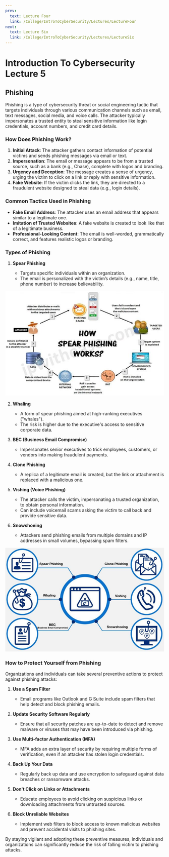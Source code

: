 ```yaml
---
prev:
  text: Lecture Four
  link: /College/IntroToCyberSecurity/Lectures/LectureFour
next:
  text: Lecture Six
  link: /College/IntroToCyberSecurity/Lectures/LectureSix
---
```


# Introduction To Cybersecurity Lecture 5

## Phishing

Phishing is a type of cybersecurity threat or social engineering tactic that targets individuals through various communication channels such as email, text messages, social media, and voice calls. The attacker typically impersonates a trusted entity to steal sensitive information like login credentials, account numbers, and credit card details.

### How Does Phishing Work?

1. **Initial Attack**: The attacker gathers contact information of potential victims and sends phishing messages via email or text.
2. **Impersonation**: The email or message appears to be from a trusted source, such as a bank (e.g., Chase), complete with logos and branding.
3. **Urgency and Deception**: The message creates a sense of urgency, urging the victim to click on a link or reply with sensitive information.
4. **Fake Website**: If the victim clicks the link, they are directed to a fraudulent website designed to steal data (e.g., login details).

### Common Tactics Used in Phishing

- **Fake Email Address**: The attacker uses an email address that appears similar to a legitimate one.
- **Imitation of Trusted Websites**: A fake website is created to look like that of a legitimate business.
- **Professional-Looking Content**: The email is well-worded, grammatically correct, and features realistic logos or branding.

### Types of Phishing

1. **Spear Phishing**

   - Targets specific individuals within an organization.
   - The email is personalized with the victim’s details (e.g., name, title, phone number) to increase believability.

![](../imgs/figure8.png)

2. **Whaling**

   - A form of spear phishing aimed at high-ranking executives ("whales").
   - The risk is higher due to the executive's access to sensitive corporate data.

3. **BEC (Business Email Compromise)**

   - Impersonates senior executives to trick employees, customers, or vendors into making fraudulent payments.

4. **Clone Phishing**

   - A replica of a legitimate email is created, but the link or attachment is replaced with a malicious one.

5. **Vishing (Voice Phishing)**

   - The attacker calls the victim, impersonating a trusted organization, to obtain personal information.
   - Can include voicemail scams asking the victim to call back and provide sensitive data.

6. **Snowshoeing**
   - Attackers send phishing emails from multiple domains and IP addresses in small volumes, bypassing spam filters.

![](../imgs/figure7.png)

### How to Protect Yourself from Phishing

Organizations and individuals can take several preventive actions to protect against phishing attacks:

1. **Use a Spam Filter**

   - Email programs like Outlook and G Suite include spam filters that help detect and block phishing emails.

2. **Update Security Software Regularly**

   - Ensure that all security patches are up-to-date to detect and remove malware or viruses that may have been introduced via phishing.

3. **Use Multi-factor Authentication (MFA)**

   - MFA adds an extra layer of security by requiring multiple forms of verification, even if an attacker has stolen login credentials.

4. **Back Up Your Data**

   - Regularly back up data and use encryption to safeguard against data breaches or ransomware attacks.

5. **Don't Click on Links or Attachments**

   - Educate employees to avoid clicking on suspicious links or downloading attachments from untrusted sources.

6. **Block Unreliable Websites**
   - Implement web filters to block access to known malicious websites and prevent accidental visits to phishing sites.

By staying vigilant and adopting these preventive measures, individuals and organizations can significantly reduce the risk of falling victim to phishing attacks.
